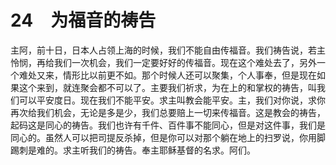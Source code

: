 # 24　为福音的祷告


主阿，前十日，日本人占领上海的时候，我们不能自由传福音。我们祷告说，若主怜悯，再给我们一次机会，我们一定要好好的传福音。现在这个难处去了，另外一个难处又来，情形比以前更不如。那个时候人还可以聚集，个人事奉，但是现在如果这个来到，就连聚会都不可以了。主要我们祈求，为在上的和掌权的祷告，叫我们可以平安度日。现在我们不能平安。求主叫教会能平安。主，我们对你说，求你再次给我们机会，无论是多是少，我们总要赔上一切来传福音。这是教会的祷告，起码这是同心的祷告。我们也许有千件、百件事不能同心，但是对这件事，我们是同心的。虽然人可以把司提反杀掉，但是你可以对那个躺在地上的扫罗说，你用脚踢刺是难的。求主听我们的祷告。奉主耶稣基督的名求。阿们。
